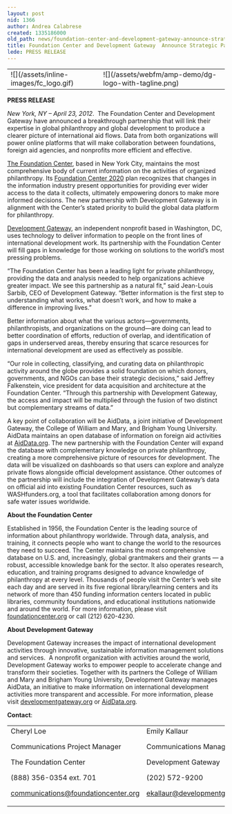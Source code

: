 ```yaml
---
layout: post
nid: 1366
author: Andrea Calabrese
created: 1335186000
old_path: news/foundation-center-and-development-gateway-announce-strategic-partnership
title: Foundation Center and Development Gateway  Announce Strategic Partnership
lede: PRESS RELEASE
---
```


<table align="center" border="0" style="width:100%;"><tbody><tr><td>![](/assets/inline-images/fc_logo.gif)</td><td>![](/assets/webfm/amp-demo/dg-logo-with-tagline.png)</td></tr></tbody></table>

**PRESS RELEASE**

*New York, NY – April 23, 2012*.  The Foundation Center and Development Gateway have announced a breakthrough partnership that will link their expertise in global philanthropy and global development to produce a clearer picture of international aid flows. Data from both organizations will power online platforms that will make collaboration between foundations, foreign aid agencies, and nonprofits more efficient and effective.

[The Foundation Center](http://foundationcenter.org/educationexcellence/), based in New York City, maintains the most comprehensive body of current information on the activities of organized philanthropy. Its [Foundation Center 2020](http://2020.foundationcenter.org/) plan recognizes that changes in the information industry present opportunities for providing ever wider access to the data it collects, ultimately empowering donors to make more informed decisions. The new partnership with Development Gateway is in alignment with the Center’s stated priority to build the global data platform for philanthropy.

[Development Gateway](/), an independent nonprofit based in Washington, DC, uses technology to deliver information to people on the front lines of international development work. Its partnership with the Foundation Center will fill gaps in knowledge for those working on solutions to the world’s most pressing problems.

“The Foundation Center has been a leading light for private philanthropy, providing the data and analysis needed to help organizations achieve greater impact. We see this partnership as a natural fit,” said Jean-Louis Sarbib, CEO of Development Gateway. “Better information is the first step to understanding what works, what doesn’t work, and how to make a difference in improving lives.”

Better information about what the various actors—governments, philanthropists, and organizations on the ground—are doing can lead to better coordination of efforts, reduction of overlap, and identification of gaps in underserved areas, thereby ensuring that scarce resources for international development are used as effectively as possible.

“Our role in collecting, classifying, and curating data on philanthropic activity around the globe provides a solid foundation on which donors, governments, and NGOs can base their strategic decisions,” said Jeffrey Falkenstein, vice president for data acquisition and architecture at the Foundation Center. “Through this partnership with Development Gateway, the access and impact will be multiplied through the fusion of two distinct but complementary streams of data.”

A key point of collaboration will be AidData, a joint initiative of Development Gateway, the College of William and Mary, and Brigham Young University. AidData maintains an open database of information on foreign aid activities at [AidData.org](http://www.aiddata.org/). The new partnership with the Foundation Center will expand the database with complementary knowledge on private philanthropy, creating a more comprehensive picture of resources for development. The data will be visualized on dashboards so that users can explore and analyze private flows alongside official development assistance. Other outcomes of the partnership will include the integration of Development Gateway’s data on official aid into existing Foundation Center resources, such as WASHfunders.org, a tool that facilitates collaboration among donors for safe water issues worldwide.

**About the Foundation Center**

Established in 1956, the Foundation Center is the leading source of information about philanthropy worldwide. Through data, analysis, and training, it connects people who want to change the world to the resources they need to succeed. The Center maintains the most comprehensive database on U.S. and, increasingly, global grantmakers and their grants — a robust, accessible knowledge bank for the sector. It also operates research, education, and training programs designed to advance knowledge of philanthropy at every level. Thousands of people visit the Center’s web site each day and are served in its five regional library/learning centers and its network of more than 450 funding information centers located in public libraries, community foundations, and educational institutions nationwide and around the world. For more information, please visit [foundationcenter.org](http://foundationcenter.org/) or call (212) 620-4230.

**About Development Gateway**

Development Gateway increases the impact of international development activities through innovative, sustainable information management solutions and services.  A nonprofit organization with activities around the world, Development Gateway works to empower people to accelerate change and transform their societies. Together with its partners the College of William and Mary and Brigham Young University, Development Gateway manages AidData, an initiative to make information on international development activities more transparent and accessible. For more information, please visit [developmentgateway.org](/) or [AidData.org](http://www.aiddata.org/).

**Contact**:

<table align="center" border="0" style="width:100%;"><tbody><tr><td>Cheryl Loe 

Communications Project Manager

The Foundation Center

(888) 356-0354 ext. 701

[communications@foundationcenter.org](mailto:communications@foundationcenter.org)

</td><td>Emily Kallaur

Communications Manager

Development Gateway

(202) 572-9200

[ekallaur@developmentgateway.org](mailto:ekallaur@developmentgateway.org)

</td></tr></tbody></table> 
